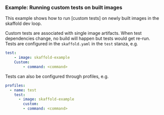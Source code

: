 ### Example: Running custom tests on built images

This example shows how to run
[custom tests]
on newly built images in the skaffold dev loop. 

Custom tests are associated with single image artifacts. When test dependencies change, no build will happen but tests would get re-run. Tests are configured in the `skaffold.yaml` in the `test` stanza, e.g.

```yaml
test:
    - image: skaffold-example
    Custom:
        - command: <command>
```

Tests can also be configured through profiles, e.g.

```yaml
profiles:
  - name: test
    test:
      - image: skaffold-example
        custom:
        - command: <command>
```
